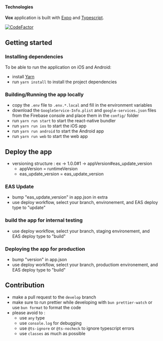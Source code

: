 #### Technologies

**Vox** application is built with [Expo](https://docs.expo.dev/) and [Typescript](https://www.typescriptlang.org/).

[![CodeFactor](https://www.codefactor.io/repository/github/parti-renaissance/app-mobile/badge)](https://www.codefactor.io/repository/github//parti-renaissance/app-mobile)

## Getting started

### Installing dependencies

To be able to run the application on iOS and Android:

- install [Yarn](https://yarnpkg.com/getting-started/install)
- run `yarn install` to install the project dependencies

### Building/Running the app locally

- copy the `.env` file to `.env.*.local` and fill in the environment variables
- download the `GoogleService-Info.plist` and `google-services.json` files from the Firebase console and place them in the `config/` folder
- run `yarn run start` to start the react-native bundler
- run `yarn run ios` to start the iOS app
- run `yarn run android` to start the Android app
- run `yarn run web` to start the web app


## Deploy the app

- versioning structure : ex -> 1.0.0#1 -> appVersion#eas_update_version
  - appVersion = runtimeVersion
  - eas_update_version = eas_update_version

### EAS Update

- bump "eas_update_version" in app.json in extra
- use deploy workflow, select your branch, environement, and EAS deploy type to "update"

###  build the app for internal testing

- use deploy workflow, select your branch, staging environement, and EAS deploy type to "build"

### Deploying the app for production

- bump "version" in app.json
- use deploy workflow, select your branch, productiom environement, and EAS deploy type to "build"



## Contribution

- make a pull request to the `develop` branch
- make sure to run prettier while developing with `bun prettier-watch` or use `bun format` to format the code
- please avoid to :
  - use `any` type
  - use `console.log` for debugging
  - use `@ts-ignore` or `@ts-nocheck` to ignore typescript errors
  - use `classes` as much as possible
